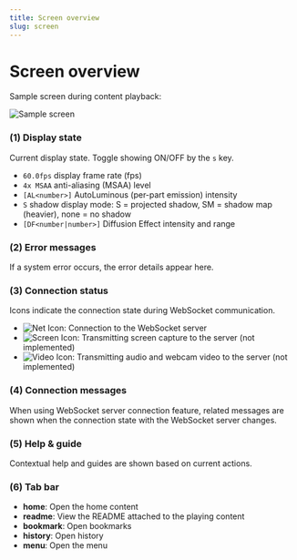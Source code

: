 ```yaml
---
title: Screen overview
slug: screen
---
```

# Screen overview

Sample screen during content playback:

![Sample screen](/images/screen.png)

### (1) Display state

Current display state. Toggle showing ON/OFF by the `s` key.

- `60.0fps` display frame rate (fps)
- `4x MSAA` anti-aliasing (MSAA) level
- `[AL<number>]` AutoLuminous (per-part emission) intensity
- `S` shadow display mode: S = projected shadow, SM = shadow map (heavier), none = no shadow
- `[DF<number|number>]` Diffusion Effect intensity and range

### (2) Error messages

If a system error occurs, the error details appear here.

### (3) Connection status

Icons indicate the connection state during WebSocket communication.

- ![Net Icon](/images/icon1.png): Connection to the WebSocket server
- ![Screen Icon](/images/icon2.png): Transmitting screen capture to the server (not implemented)
- ![Video Icon](/images/icon3.png): Transmitting audio and webcam video to the server (not implemented)

### (4) Connection messages

When using WebSocket server connection feature, related messages are shown when the connection state with the WebSocket server changes.

### (5) Help & guide

Contextual help and guides are shown based on current actions.

### (6) Tab bar

- **home**: Open the home content
- **readme**: View the README attached to the playing content
- **bookmark**: Open bookmarks
- **history**: Open history
- **menu**: Open the menu